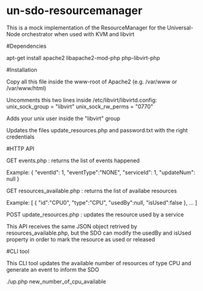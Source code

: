 # un-sdo-resourcemanager

This is a mock implementation of the ResourceManager for the Universal-Node orchestrator when used with KVM and libvirt

#Dependencies 

apt-get install apache2 libapache2-mod-php php-libvirt-php

#Installation

Copy all this file inside the www-root of Apache2 (e.g. /var/www or /var/www/html)

Uncomments this two lines inside /etc/libvirt/libvirtd.config:
unix_sock_group = "libvirt"
unix_sock_rw_perms = "0770"

Adds your unix user inside the "libvirt" group

Updates the files update_resources.php and password.txt with the right credentials

#HTTP API

GET  events.php : returns the list of events happened

Example:
{
        "eventId": 1,
        "eventType":"NONE",
        "serviceId": 1,
        "updateNum": null
}

GET  resources_available.php : returns the list of availabe resources 

Example:
[
	{
		"id":"CPU0",
		"type":"CPU",
		"usedBy":null,
		"isUsed":false
	},
	...
]

POST update_resources.php : updates the resource used by a service

This API receives the same JSON object retrived by resources_available.php, but the SDO can modify the usedBy and isUsed property in order to mark the resource as used or released 

#CLI tool

This CLI tool updates the available number of resources of type CPU and generate an event to inform the SDO

./up.php new_number_of_cpu_available
